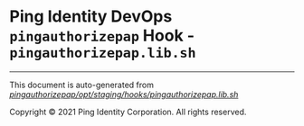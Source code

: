 
# Ping Identity DevOps `pingauthorizepap` Hook - `pingauthorizepap.lib.sh`

---
This document is auto-generated from _[pingauthorizepap/opt/staging/hooks/pingauthorizepap.lib.sh](https://github.com/pingidentity/pingidentity-docker-builds/blob/master/pingauthorizepap/opt/staging/hooks/pingauthorizepap.lib.sh)_

Copyright © 2021 Ping Identity Corporation. All rights reserved.

